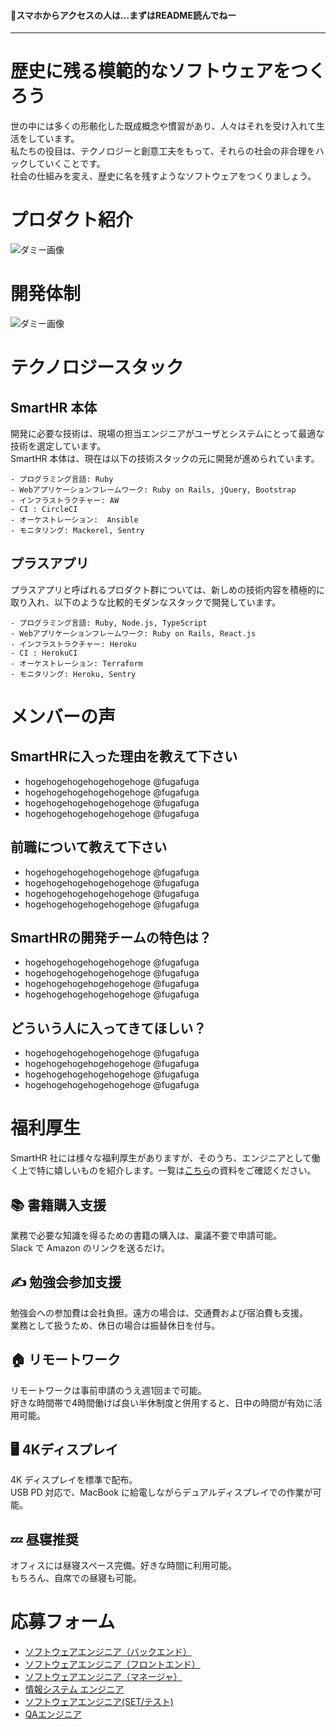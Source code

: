 
#### 📝スマホからアクセスの人は...まずはREADME読んでねー
----

# 歴史に残る模範的なソフトウェアをつくろう



世の中には多くの形骸化した既成概念や慣習があり、人々はそれを受け入れて生活をしています。  
私たちの役目は、テクノロジーと創意工夫をもって、それらの社会の非合理をハックしていくことです。  
社会の仕組みを変え、歴史に名を残すようなソフトウェアをつくりましょう。  






  
# プロダクト紹介
![ダミー画像](http://placehold.it/900x500)

# 開発体制
![ダミー画像](http://placehold.it/900x500)

# テクノロジースタック

## SmartHR 本体

開発に必要な技術は、現場の担当エンジニアがユーザとシステムにとって最適な技術を選定しています。  
SmartHR 本体は、現在は以下の技術スタックの元に開発が進められています。


```
- プログラミング言語: Ruby
- Webアプリケーションフレームワーク: Ruby on Rails, jQuery, Bootstrap
- インフラストラクチャー: AW
- CI : CircleCI
- オーケストレーション:  Ansible
- モニタリング: Mackerel, Sentry
```

## プラスアプリ
プラスアプリと呼ばれるプロダクト群については、新しめの技術内容を積極的に取り入れ、以下のような比較的モダンなスタックで開発しています。

```
- プログラミング言語: Ruby, Node.js, TypeScript
- Webアプリケーションフレームワーク: Ruby on Rails, React.js
- インフラストラクチャー: Heroku
- CI : HerokuCI
- オーケストレーション: Terraform
- モニタリング: Heroku, Sentry
```

# メンバーの声
## SmartHRに入った理由を教えて下さい

- hogehogehogehogehogehoge @fugafuga
- hogehogehogehogehogehoge @fugafuga
- hogehogehogehogehogehoge @fugafuga
- hogehogehogehogehogehoge @fugafuga

## 前職について教えて下さい
- hogehogehogehogehogehoge @fugafuga
- hogehogehogehogehogehoge @fugafuga
- hogehogehogehogehogehoge @fugafuga
- hogehogehogehogehogehoge @fugafuga

## SmartHRの開発チームの特色は？
- hogehogehogehogehogehoge @fugafuga
- hogehogehogehogehogehoge @fugafuga
- hogehogehogehogehogehoge @fugafuga
- hogehogehogehogehogehoge @fugafuga


## どういう人に入ってきてほしい？
- hogehogehogehogehogehoge @fugafuga
- hogehogehogehogehogehoge @fugafuga
- hogehogehogehogehogehoge @fugafuga
- hogehogehogehogehogehoge @fugafuga

# 福利厚生
SmartHR 社には様々な福利厚生がありますが、そのうち、エンジニアとして働く上で特に嬉しいものを紹介します。一覧は[こちら](http://smarthr.co.jp)の資料をご確認ください。

## 📚 書籍購入支援
業務で必要な知識を得るための書籍の購入は、稟議不要で申請可能。  
Slack で Amazon のリンクを送るだけ。

## ✍️ 勉強会参加支援
勉強会への参加費は会社負担。遠方の場合は、交通費および宿泊費も支援。  
業務として扱うため、休日の場合は振替休日を付与。

## 🏠 リモートワーク
リモートワークは事前申請のうえ週1回まで可能。  
好きな時間帯で4時間働けば良い半休制度と併用すると、日中の時間が有効に活用可能。

## 🖥️ 4Kディスプレイ
4K ディスプレイを標準で配布。  
USB PD 対応で、MacBook に給電しながらデュアルディスプレイでの作業が可能。

## 💤 昼寝推奨
オフィスには昼寝スペース完備。好きな時間に利用可能。  
もちろん、自席での昼寝も可能。

# 応募フォーム
- [ソフトウェアエンジニア（バックエンド）](http://qiita.com)
- [ソフトウェアエンジニア（フロントエンド）](http://qiita.com)
- [ソフトウェアエンジニア（マネージャ）](http://qiita.com)
- [情報システム エンジニア](http://qiita.com)
- [ソフトウェアエンジニア(SET/テスト)](http://qiita.com)
- [QAエンジニア](http://qiita.com)
